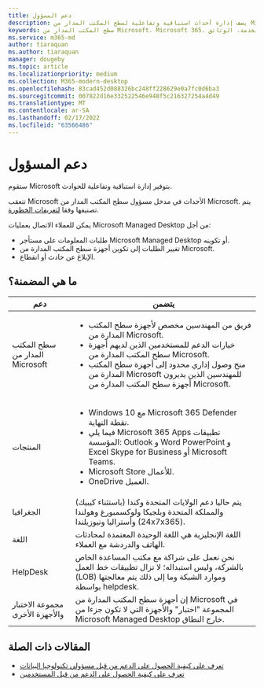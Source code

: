 ```yaml
---
title: دعم المسؤول
description: يصف إدارة أحداث استباقية وتفاعلية لسطح المكتب المدار من Microsoft.
keywords: سطح المكتب المدار من Microsoft، Microsoft 365، الخدمة، الوثائق
ms.service: m365-md
author: tiaraquan
ms.author: tiaraquan
manager: dougeby
ms.topic: article
ms.localizationpriority: medium
ms.collection: M365-modern-desktop
ms.openlocfilehash: 83cad452d088326bc248ff228629e0a7fc0d6ba3
ms.sourcegitcommit: 007822d16e332522546e948f5c216327254a4d49
ms.translationtype: MT
ms.contentlocale: ar-SA
ms.lasthandoff: 02/17/2022
ms.locfileid: "63566486"
---
```

# <a name="admin-support"></a>دعم المسؤول

ستقوم Microsoft بتوفير إدارة استباقية وتفاعلية للحوادث.

تتعقب Microsoft الأحداث في مدخل مسؤول سطح المكتب المدار من Microsoft. يتم تصنيفها وفقا [لتعريفات الخطورة](../working-with-managed-desktop/admin-support.md#support-request-severity-definitions).

يمكن للعملاء الاتصال بعمليات Microsoft Managed Desktop من أجل:

- طلبات المعلومات على مستأجر Microsoft Managed Desktop أو تكوينه.
- تغيير الطلبات إلى تكوين أجهزة سطح المكتب المدارة من Microsoft.
- الإبلاغ عن حادث أو انقطاع.

## <a name="whats-included"></a>ما هي المضمنة؟

| دعم | يتضمن |
| ------ | ------ |
| سطح المكتب المدار من Microsoft | <ul><li>فريق من المهندسين مخصص لأجهزة سطح المكتب المدارة من Microsoft.</li><li>خيارات الدعم للمستخدمين الذين لديهم أجهزة سطح المكتب المدارة من Microsoft.</li><li>منح وصول إداري محدود إلى أجهزة سطح المكتب المدارة من Microsoft للمهندسين الذين يديرون أجهزة سطح المكتب المدارة من Microsoft.</li></ul> |
| المنتجات | <ul><li>Windows 10 مع Microsoft 365 Defender نقطة النهاية.</li><li>فيما يلي Microsoft 365 Apps تطبيقات المؤسسة: Outlook و Word PowerPoint و Excel Skype for Business أو Microsoft Teams.</li><li>Microsoft Store للأعمال.</li><li>OneDrive العميل.</li></ul> |
| الجغرافيا | يتم حاليا دعم الولايات المتحدة وكندا (باستثناء كيبيك) والمملكة المتحدة وبلجيكا ولوكسمبورغ وهولندا وأستراليا ونيوزيلندا (24x7x365). |
| اللغة |اللغة الإنجليزية هي اللغة الوحيدة المعتمدة لمحادثات الهاتف والدردشة مع العملاء. |
| HelpDesk | نحن نعمل على شراكة مع مكتب المساعدة الخاص بالشركة، وليس استبداله؛ لا تزال تطبيقات خط العمل (LOB) وموارد الشبكة وما إلى ذلك يتم معالجتها بواسطة helpdesk. |
| مجموعة الاختبار والأجهزة الأخرى | إن أجهزة سطح المكتب المدارة من Microsoft في المجموعة "اختبار" والأجهزة التي لا تكون جزءا من Microsoft Managed Desktop خارج النطاق. |

## <a name="related-articles"></a>المقالات ذات الصلة

- [تعرف على كيفية الحصول على الدعم من قبل مسؤولي تكنولوجيا البيانات](../working-with-managed-desktop/admin-support.md)
- [تعرف على كيفية الحصول على الدعم من قبل المستخدمين](../working-with-managed-desktop/end-user-support.md)

